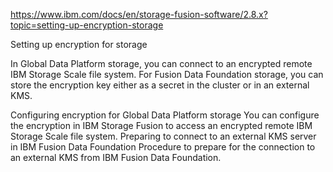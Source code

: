 https://www.ibm.com/docs/en/storage-fusion-software/2.8.x?topic=setting-up-encryption-storage



Setting up encryption for storage

In Global Data Platform storage, you can connect to an encrypted remote IBM
Storage Scale file system. For Fusion Data Foundation storage,
you can store the encryption key either as a secret in the cluster or in an external KMS.



Configuring encryption for Global Data Platform storage
You can configure the encryption in IBM Storage Fusion to access an encrypted remote IBM Storage Scale file system.
Preparing to connect to an external KMS server in IBM Fusion Data Foundation
Procedure to prepare for the connection to an external KMS from IBM Fusion Data Foundation.






